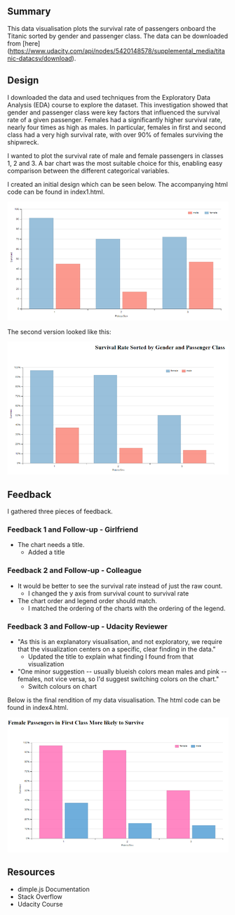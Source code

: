 ## Summary

This data visualisation plots the survival rate of passengers onboard the Titanic sorted by gender and passenger class. The data can be downloaded from [here] (https://www.udacity.com/api/nodes/5420148578/supplemental_media/titanic-datacsv/download).

## Design

I downloaded the data and used techniques from the Exploratory Data Analysis (EDA) course to explore the dataset. This investigation showed that gender and passenger class were key factors that influenced the survival rate of a given passenger. Females had a significantly higher survival rate, nearly four times as high as males. In particular, females in first and second class had a very high survival rate, with over 90% of females surviving the shipwreck. 

I wanted to plot the survival rate of male and female passengers in classes 1, 2 and 3. A bar chart was the most suitable choice for this, enabling easy comparison between the different categorical variables.

I created an initial design which can be seen below. The accompanying html code can be found in index1.html.

![Alt text](https://github.com/IwanThomas/Udacity-Data-Analysis-Nanodegree/blob/master/Project-6/Images/index1_screenshot.PNG)

The second version looked like this:

![Alt text](https://github.com/IwanThomas/Udacity-Data-Analysis-Nanodegree/blob/master/Project-6/Images/index2_screenshot.PNG)

## Feedback 

I gathered three pieces of feedback. 

### Feedback 1 and Follow-up - Girlfriend
- The chart needs a title.
  - Added a title

### Feedback 2 and Follow-up - Colleague
- It would be better to see the survival rate instead of just the raw count.
  - I changed the y axis from survival count to survival rate
- The chart order and legend order should match.
  - I matched the ordering of the charts with the ordering of the legend.

### Feedback 3 and Follow-up - Udacity Reviewer
- "As this is an explanatory visualisation, and not exploratory, we require that the visualization centers on a specific, clear finding in the data."
  - Updated the title to explain what finding I found from that visualization
- "One minor suggestion -- usually blueish colors mean males and pink -- females, not vice versa, so I'd suggest switching colors on the chart."
  - Switch colours on chart

Below is the final rendition of my data visualisation. The html code can be found in index4.html.

![Alt text](https://github.com/IwanThomas/Udacity-Data-Analysis-Nanodegree/blob/master/Project-6/Images/index4_screenshot.PNG)

## Resources

- dimple.js Documentation
- Stack Overflow
- Udacity Course

